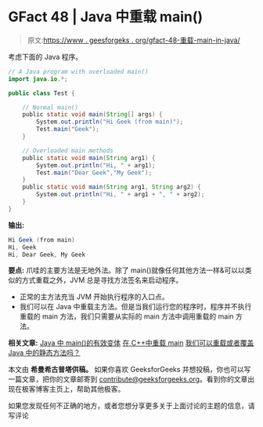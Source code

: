 # GFact 48 | Java 中重载 main()

> 原文:[https://www . geesforgeks . org/gfact-48-重载-main-in-java/](https://www.geeksforgeeks.org/gfact-48-overloading-main-in-java/)

考虑下面的 Java 程序。

```java
// A Java program with overloaded main()
import java.io.*;

public class Test {

    // Normal main()
    public static void main(String[] args) {
        System.out.println("Hi Geek (from main)");
        Test.main("Geek");
    }

    // Overloaded main methods
    public static void main(String arg1) {
        System.out.println("Hi, " + arg1);
        Test.main("Dear Geek","My Geek");
    }
    public static void main(String arg1, String arg2) {
        System.out.println("Hi, " + arg1 + ", " + arg2);
    }
}
```

**输出:**

```java
Hi Geek (from main)
Hi, Geek
Hi, Dear Geek, My Geek
```

**要点:**
爪哇的主要方法是无地外法。除了 main()就像任何其他方法一样&可以以类似的方式重载之外，JVM 总是寻找方法签名来启动程序。

*   正常的主方法充当 JVM 开始执行程序的入口点。
*   我们可以在 Java 中重载主方法。但是当我们运行您的程序时，程序并不执行重载的 main 方法，我们只需要从实际的 main 方法中调用重载的 main 方法。

**相关文章:**
[Java 中 main()的有效变体](https://www.geeksforgeeks.org/valid-variants-main-java/)
[在 C++中重载 main](https://www.geeksforgeeks.org/can-main-overloaded-c/)
[我们可以重载或者覆盖 Java 中的静态方法吗？](https://www.geeksforgeeks.org/can-we-overload-or-override-static-methods-in-java/)

本文由 **希曼希古普塔供稿。** 如果你喜欢 GeeksforGeeks 并想投稿，你也可以写一篇文章，把你的文章邮寄到 contribute@geeksforgeeks.org。看到你的文章出现在极客博客主页上，帮助其他极客。

如果您发现任何不正确的地方，或者您想分享更多关于上面讨论的主题的信息，请写评论